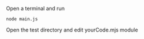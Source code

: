 Open a terminal and run 
```unix
node main.js
```

Open the test directory and edit yourCode.mjs module
